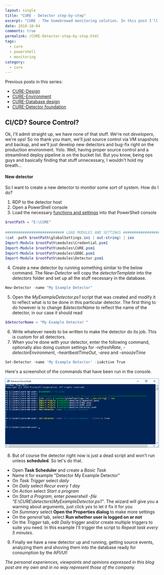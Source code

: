 ```yaml
---
layout: single
title: "CURE - Detector step-by-step"
excerpt: "CURE - The homebrewed monitoring solution. In this post I'll describe the steps for setting up an example detector."
date: 2018-10-04
comments: true
permalink: /CURE-Detector-step-by-step.html
tags:
  - cure
  - powershell
  - monitoring
category:
  - cure
---
```

Previous posts in this series:
- [CURE-Design](/CURE-Design.html)
- [CURE-Environment](/CURE-Environment.html)
- [CURE-Database design](/CURE-Database-design.html)
- [CURE-Detector foundation](/CURE-Detector-foundation.html)

## CI/CD? Source Control?
Ok, I'll admit straight up, we have none of that stuff.
We're not *developers*, we're *ops*! So no thank you mam, we'll just source control via VM snapshots and backup, and we'll just develop new detectors and bug-fix right on the production environment. 
Yolo.
Well, having proper source control and a streamlined deploy pipeline *is* on the bucket list. But you know, being ops guys and basically finding that stuff unnecessary, I wouldn't hold my breath...

#### New detector
So I want to create a new detector to monitor some sort of system. How do I do? 
1. RDP to the detector host
2. Open a PowerShell console
3. Load the necessary [functions and settings](/CURE-Detector-foundation.html) into that PowerShell console
```powershell
$rootPath = "E:\CURE"

########################### LOAD MODULES AND SETTINGS #############################
(cat -path $rootPath\globalSettings.ini | out-string) | iex
Import-Module $rootPath\modules\Credential.psm1
Import-Module $rootPath\modules\CURE.psm1
Import-Module $rootPath\modules\ODBC.psm1
Import-Module $rootPath\modules\Detector.psm1
```
4. Create a new detector by running something similar to the below command. The *New-Detector* will copy the *detectorTemplate* into the *detectors* folder and set up all the stuff necessary in the database.
 ```powershell
New-Detector -name "My Example Detector"
```
5. Open the *MyExampleDetector.ps1* script that was created and modify it to reflect what is to be done in this particular detector. The first thing to do however is to change *$detectorName* to reflect the name of the detector, in our case it should read
```powershell
$detectorName = "My Example Detector "
```
6. Write whatever needs to be written to make the detector do its job. This is custom for all detectors.
7. When you're done with your detector, enter the following command, optionally also doing custom settings for *-refreshRate*,  *-detectorEnvironment*, *-heartbeatTimeOut*, *-area* and *-snoozeTime* 
```powershell
Set-Detector -name 'My Example Detector' -isActive True
```
Here's a screenshot of the commands that have been run in the console.

![New detector commands](/assets/images/new-detector-commands.png)

8. But of course the detector right now is just a dead script and won't run unless **scheduled**. So let's do that.
- Open **Task Scheduler** and create a *Basic Task*
- Name it for example "Detector My Example Detector"
- On *Task Trigger* select *daily*
- On *Daily* select *Recur every 1 day*
- On *Action* select *Start a program*
- On *Start a Program*, enter *powershell -file "E:\CURE\detectors\MyExampleDetector.ps1"*. The wizard will give you a warning about arguments, just click *yes* to let it fix it for you
- On *Summary* select **Open the Properties dialog** to make more settings
- On the *general* tab, select **Run whether user is logged on or not**
- On the *Trigger* tab, edit *Daily* trigger and/or create multiple triggers to suite you need. In this example I'll trigger the script to *Repeat task every 5 minutes*.
9. Finally we have a new detector up and running, getting source events, analyzing them and shoving them into the database ready for consumption by the API/UI!


*The personal experiences, viewpoints and opinions expressed in this blog post are my own and in no way represent those of the company.*


